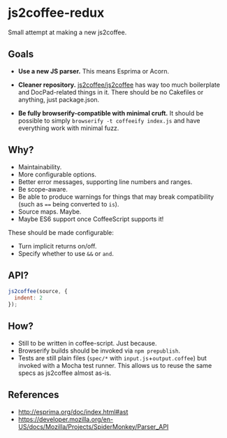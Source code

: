 # js2coffee-redux

Small attempt at making a new js2coffee.

## Goals

 * __Use a new JS parser.__
   This means Esprima or Acorn.

 * __Cleaner repository.__
   [js2coffee/js2coffee] has way too much boilerplate and DocPad-related things 
   in it. There should be no Cakefiles or anything, just package.json.

 * __Be fully browserify-compatible with minimal cruft.__
   It should be possible to simply `browserify -t coffeeify index.js` and have 
   everything work with minimal fuzz.

## Why?

 - Maintainability.
 - More configurable options.
 - Better error messages, supporting line numbers and ranges.
 - Be scope-aware.
 - Be able to produce warnings for things that may break compatibility (such as 
     `==` being converted to `is`).
 - Source maps. Maybe.
 - Maybe ES6 support once CoffeeScript supports it!

These should be made configurable:

 - Turn implicit returns on/off.
 - Specify whether to use `&&` or `and`.

## API?

```js
js2coffee(source, {
  indent: 2
});
```

## How?

 - Still to be written in coffee-script. Just because.
 - Browserify builds should be invoked via `npm prepublish`.
 - Tests are still plain files (`spec/*` with `input.js`+`output.coffee`)
   but invoked with a Mocha test runner. This allows us to reuse the same specs
   as js2coffee almost as-is.

[js2coffee/js2coffee]: https://github.com/js2coffee/js2coffee

## References

 - http://esprima.org/doc/index.html#ast
 - https://developer.mozilla.org/en-US/docs/Mozilla/Projects/SpiderMonkey/Parser_API
